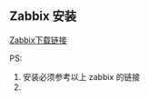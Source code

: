## Zabbix 安装
[Zabbix下载链接](https://www.zabbix.com/cn/download?zabbix=5.0&os_distribution=centos&os_version=7&db=mysql&ws=apache)

PS: 
1. 安装必须参考以上 zabbix 的链接
2. 
